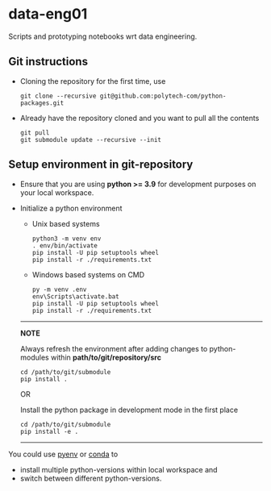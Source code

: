 # data-eng01
Scripts and prototyping notebooks wrt data engineering. 

## Git instructions

- Cloning the repository for the first time, use

    ```
    git clone --recursive git@github.com:polytech-com/python-packages.git
    ```

- Already have the repository cloned and you want to pull all the contents
    ```
    git pull
    git submodule update --recursive --init
    ```


## Setup environment in git-repository

- Ensure that you are using **python >= 3.9** for development purposes on your local workspace.

- Initialize a python environment

    - Unix based systems
        ```
        python3 -m venv env
        . env/bin/activate
        pip install -U pip setuptools wheel 
        pip install -r ./requirements.txt
        ```

    - Windows based systems on CMD
        ```
        py -m venv .env
        env\Scripts\activate.bat
        pip install -U pip setuptools wheel
        pip install -r ./requirements.txt
        ```
    ---
    **NOTE**

    Always refresh the environment after adding changes to python-modules within **path/to/git/repository/src**

    ```
    cd /path/to/git/submodule
    pip install .
    ```
    OR
    
    Install the python package in development mode in the first place
    ```
    cd /path/to/git/submodule
    pip install -e .
    ```
    
    ---

You could use [pyenv](https://realpython.com/intro-to-pyenv/) or [conda](https://docs.conda.io/projects/conda/en/latest/user-guide/tasks/manage-python.html) to

- install multiple python-versions within local workspace and
- switch between different python-versions.